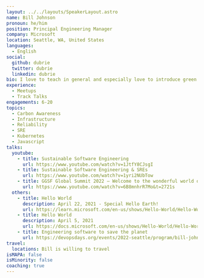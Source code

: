 ```yaml
---
layout: ../../layouts/SpeakerLayout.astro
name: Bill Johnson
pronoun: he/him
position: Principal Engineering Manager
company: Microsoft
location: Seattle, WA, United States
languages:
  - English
social:
  github: dubrie
  twitter: dubrie
  linkedin: dubrie
bio: I love to teach in general and especially love to introduce green software concepts to people that otherwise wouldn't take them into account.
experience:
  - Meetups
  - Track Talks
engagements: 6-20
topics:
  - Carbon Awareness
  - Infrastructure
  - Reliability
  - SRE
  - Kubernetes
  - Javascript
talks:
  youtube:
    - title: Sustainable Software Engineering
      url: https://www.youtube.com/watch?v=1JtfY8CJsgI
    - title: Sustainable Software Engineering & SREs
      url: https://www.youtube.com/watch?v=1yri2NUbTow
    - title: GGSF Global Summit 2022 – Welcome to the wonderful world of Green Software! Now what?
      url: https://www.youtube.com/watch?v=6B8mnhrR7Mo&t=2721s
  others:
    - title: Hello World
      description: April 22, 2021 - Special Hello Earth!
      url: https://learn.microsoft.com/en-us/shows/Hello-World/Hello-World-April-22-2021-Special-Hello-Earth
    - title: Hello World
      description: April 5, 2021
      url: https://docs.microsoft.com/en-us/shows/Hello-World/Hello-World-April-5-2021
    - title: Engineering software to save the planet
      url: https://devopsdays.org/events/2022-seattle/program/bill-johnson
travel:
  locations: Bill is willing to travel
isMAPA: false
isMinority: false
coaching: true
---
```


<!--
# Bill Johnson

<Speaker
  name="Bill Johnson"
  role="Principal Engineering Manager"
  company="Microsoft"
  github="dubrie"
  linkedin="dubrie"
  twitter="dubrie"
  pronouns="He/Him"
  location="Seattle, WA, United States"
  shortBiography="I love to teach in general and especially love to introduce green software concepts to people that otherwise wouldn't take them into account."
  travel="Willing to travel"
  areaOfInterest="Carbon Awareness, Infrastructure, Reliability, SRE, Kubernetes, Javascript"
  speakerExperience="Meetups, track talks"
  noPastSpeakingEngagements="6-20"
  coachNewSpeakers="yes"
  languages={["English"]}
  MAPA="No"
  underrepresentedMinority="No"
  talkAbout="Carbon Awareness, Infrastructure, Reliability, SRE, Kubernetes, Javascript"
  previousTalks={[
    {
      title: "Sustainable Software Engineering",
      link: "https://www.youtube.com/watch?v=1JtfY8CJsgI",
    },
    {
      title: "Sustainable Software Engineering & SREs",
      link: "https://www.youtube.com/watch?v=1yri2NUbTow",
    },
    {
      title: "GSF Global Summit 2022 – Welcome to the wonderful world of Green Software! Now what?",
      link: "https://www.youtube.com/watch?v=6B8mnhrR7Mo&t=2721s",
    },
    {
      title: "Hello World: April 22, 2021 - Special Hello Earth!",
      link: "https://docs.microsoft.com/en-us/shows/Hello-World/Hello-World-April-22-2021-Special-Hello-Earth",
    },
    {
      title: "Hello World: April 5, 2021",
      link: "https://docs.microsoft.com/en-us/shows/Hello-World/Hello-World-April-5-2021",
    },
    {
      title: "Engineering software to save the planet",
      link: "https://devopsdays.org/events/2022-seattle/program/bill-johnson",
    },
  ]}
/> -->
